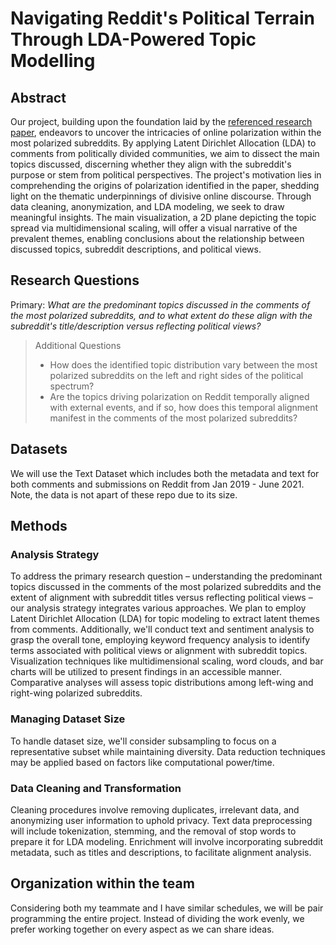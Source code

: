# Navigating Reddit's Political Terrain Through LDA-Powered Topic Modelling

## Abstract
Our project, building upon the foundation laid by the [referenced research paper](https://www.nature.com/articles/s41586-021-04167-x), endeavors to uncover the intricacies of online polarization within the most polarized subreddits. By applying Latent Dirichlet Allocation (LDA) to comments from politically divided communities, we aim to dissect the main topics discussed, discerning whether they align with the subreddit's purpose or stem from political perspectives. The project's motivation lies in comprehending the origins of polarization identified in the paper, shedding light on the thematic underpinnings of divisive online discourse. Through data cleaning, anonymization, and LDA modeling, we seek to draw meaningful insights. The main visualization, a 2D plane depicting the topic spread via multidimensional scaling, will offer a visual narrative of the prevalent themes, enabling conclusions about the relationship between discussed topics, subreddit descriptions, and political views.

## Research Questions
Primary: *What are the predominant topics discussed in the comments of the most polarized subreddits, and to what extent do these align with the subreddit's title/description versus reflecting political views?*
> Additional Questions
> - How does the identified topic distribution vary between the most polarized subreddits on the left and right sides of the political spectrum?
> - Are the topics driving polarization on Reddit temporally aligned with external events, and if so, how does this temporal alignment manifest in the comments of the most polarized subreddits?





## Datasets
We will use the Text Dataset which includes both the metadata and text for both comments and submissions on Reddit from Jan 2019 - June 2021. Note, the data is not apart of these repo due to its size.

## Methods
### Analysis Strategy
To address the primary research question – understanding the predominant topics discussed in the comments of the most polarized subreddits and the extent of alignment with subreddit titles versus reflecting political views – our analysis strategy integrates various approaches. We plan to employ Latent Dirichlet Allocation (LDA) for topic modeling to extract latent themes from comments. Additionally, we'll conduct text and sentiment analysis to grasp the overall tone, employing keyword frequency analysis to identify terms associated with political views or alignment with subreddit topics. Visualization techniques like multidimensional scaling, word clouds, and bar charts will be utilized to present findings in an accessible manner. Comparative analyses will assess topic distributions among left-wing and right-wing polarized subreddits.

### Managing Dataset Size
To handle dataset size, we'll consider subsampling to focus on a representative subset while maintaining diversity. Data reduction techniques may be applied based on factors like computational power/time.

### Data Cleaning and Transformation
Cleaning procedures involve removing duplicates, irrelevant data, and anonymizing user information to uphold privacy. Text data preprocessing will include tokenization, stemming, and the removal of stop words to prepare it for LDA modeling. Enrichment will involve incorporating subreddit metadata, such as titles and descriptions, to facilitate alignment analysis.

## Organization within the team
Considering both my teammate and I have similar schedules, we will be pair programming the entire project. Instead of dividing the work evenly, we prefer working together on every aspect as we can share ideas.
